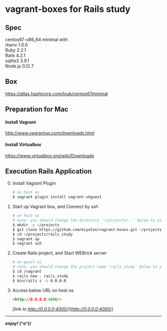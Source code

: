 # vagrant-boxes for Rails study

## Spec
centos67-x86_64 minimal with  
rbenv 1.0.0  
Ruby 2.2.1  
Rails 4.2.1  
sqlite3 3.9.1  
Node.js 0.12.7  

## Box
https://atlas.hashicorp.com/louk/centos67minimal  

## Preparation for Mac

#### Install Vagrant
http://www.vagrantup.com/downloads.html

#### Install Virtualbox
https://www.virtualbox.org/wiki/Downloads

## Execution Rails Application

0. Install Vagrant Plugin
    ```sh
    # on host os
    $ vagrant plugin install vagrant-vbguest
    ```

0.  Start up Vagrant box, and Connect by ssh
    ```sh
    # on host os
    # note: you should change the directory '~/projects/..' below to your directories
    $ mkdir -p ~/projects
    $ git clone https://github.com/kiyotan/vagrant-boxes.git ~/projects/rails_study
    $ cd ~/projects/rails_study
    $ vagrant up
    $ vagrant ssh
    ```

0. Create Rails project, and Start WEBrick server
    ```sh
    # on guest os
    # note: you should change the project name 'rails_study' below to your project
    $ cd /vagrant
    $ rails new . rails_study
    $ bin/rails s -b 0.0.0.0
    ```

0. Access below URL on host os
    ```html
    <http://0.0.0.0:4000/>
    ```
    _[link to http://0.0.0.0:4000/](http://0.0.0.0:4000/)_

---

**_enjoy!_  (^o^)/**


